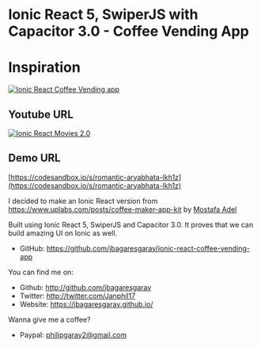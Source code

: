 # Ionic React 5, SwiperJS with Capacitor 3.0 - Coffee Vending App


# Inspiration

[![Ionic React Coffee Vending app](https://unblast.com/wp-content/uploads/2018/05/preview.jpg)](https://www.uplabs.com/posts/coffee-maker-app-kit)


## Youtube URL

[![Ionic React Movies 2.0](video.gif)](https://www.youtube.com/watch?v=TAGyxWssyVA)


## Demo URL

[https://codesandbox.io/s/romantic-aryabhata-lkh1z](https://codesandbox.io/s/romantic-aryabhata-lkh1z)

I decided to make an Ionic React version from https://www.uplabs.com/posts/coffee-maker-app-kit by [Mostafa Adel](https://www.uplabs.com/mostafa_adel)


Built using Ionic React 5, SwiperJS and Capacitor 3.0. 
It proves that we can build amazing UI on Ionic as well.

- GitHub: https://github.com/jbagaresgaray/ionic-react-coffee-vending-app


You can find me on:
- Github: http://github.com/jbagaresgaray
- Twitter: http://twitter.com/Janphil17
- Website: https://jbagaresgaray.github.io/

Wanna give me a coffee?

- Paypal: philipgaray2@gmail.com